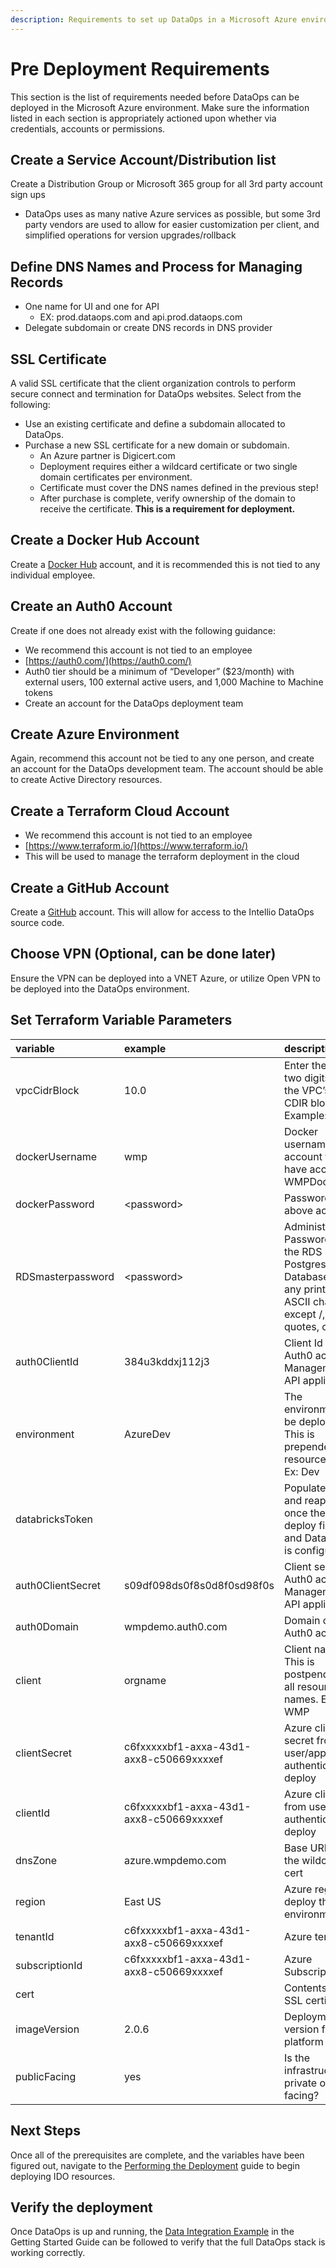 ```yaml
---
description: Requirements to set up DataOps in a Microsoft Azure environment.
---
```


# Pre Deployment Requirements

This section is the list of requirements needed before DataOps can be deployed in the Microsoft Azure environment. Make sure the information listed in each section is appropriately actioned upon whether via credentials, accounts or permissions.

## Create a Service Account/Distribution list

Create a Distribution Group or Microsoft 365 group for all 3rd party account sign ups 

* DataOps uses as many native Azure services as possible, but some 3rd party vendors are used to allow for easier customization per client, and simplified operations for version upgrades/rollback

## Define DNS Names and Process for Managing Records

* One name for UI and one for API
  * EX: prod.dataops.com and api.prod.dataops.com
* Delegate subdomain or create DNS records in DNS provider

## SSL Certificate

A valid SSL certificate that the client organization controls to perform secure connect and termination for DataOps websites. Select from the following:

* Use an existing certificate and define a subdomain allocated to DataOps.
* Purchase a new SSL certificate for a new domain or subdomain.
  * An Azure partner is Digicert.com
  * Deployment requires either a wildcard certificate or two single domain certificates per environment.
  * Certificate must cover the DNS names defined in the previous step!
  * After purchase is complete, verify ownership of the domain to receive the certificate. **This is a requirement for deployment.**

## **Create a Docker Hub Account**

Create a [Docker Hub](https://hub.docker.com/signup) account, and it is recommended this is not tied to any individual employee.

## Create an Auth0 Account

Create if one does not already exist with the following guidance:

* We recommend this account is not tied to an employee 
* [https://auth0.com/](https://auth0.com/)
* Auth0 tier should be a minimum of “Developer” \($23/month\) with external users, 100 external active users, and 1,000 Machine to Machine tokens
* Create an account for the DataOps deployment team

## Create Azure Environment

Again, recommend this account not be tied to any one person, and create an account for the DataOps development team. The account should be able to create Active Directory resources.

## Create a Terraform Cloud Account

* We recommend this account is not tied to an employee 
* [https://www.terraform.io/](https://www.terraform.io/) 
* This will be used to manage the terraform deployment in the cloud 

## Create a GitHub Account

Create a [GitHub](https://github.com/) account. This will allow for access to the Intellio DataOps source code.

## Choose VPN \(Optional, can be done later\)

Ensure the VPN can be deployed into a VNET Azure, or utilize Open VPN to be deployed into the DataOps environment.

## Set Terraform Variable Parameters

| variable  | example  | description  |
| :--- | :--- | :--- |
| vpcCidrBlock  | 10.0  | Enter the first two digits for the VPC’s /16 CDIR block. Example: \`10.1\`  |
| dockerUsername  | wmp  | Docker username for account that will have access to WMPDockerhub  |
| dockerPassword  | &lt;password&gt;  | Password for above account  |
| RDSmasterpassword  | &lt;password&gt;  | Administrative Password for the RDS Postgres Database. Use any printable ASCII character except /, double quotes, or @.  |
| auth0ClientId  | 384u3kddxj112j3  | Client Id of Auth0 account’s Management API application  |
| environment  | AzureDev  | The environment to be deployed. This is prepended to all resource names Ex: Dev  |
| databricksToken  |  | Populate this and reapply once the first deploy finishes and Databricks is configured.  |
| auth0ClientSecret  | s09df098ds0f8s0d8f0sd98f0s  | Client secret of Auth0 account’s Management API application  |
| auth0Domain  | wmpdemo.auth0.com  | Domain of the Auth0 account  |
| client  | orgname | Client name. This is postpended to all resource names. Ex: WMP  |
| clientSecret  | c6fxxxxxbf1-axxa-43d1-axx8-c50669xxxxef  | Azure client secret from user/app authenticating deploy  |
| clientId  | c6fxxxxxbf1-axxa-43d1-axx8-c50669xxxxef  | Azure client ID from user/app authenticating deploy  |
| dnsZone  | azure.wmpdemo.com  | Base URL for the wildcard cert  |
| region  | East US  | Azure region to deploy the environment to  |
| tenantId  | c6fxxxxxbf1-axxa-43d1-axx8-c50669xxxxef  | Azure tenant ID  |
| subscriptionId  | c6fxxxxxbf1-axxa-43d1-axx8-c50669xxxxef  | Azure Subscription ID  |
| cert  |  | Contents of the SSL certificate  |
| imageVersion  | 2.0.6  | Deployment version for the platform  |
| publicFacing | yes | Is the infrastructure private or public facing? |

## Next Steps

Once all of the prerequisites are complete, and the variables have been figured out, navigate to the [Performing the Deployment](https://app.gitbook.com/@wmp-rap/s/rap/~/drafts/-MVMMZtmzextcDim-8qp/v/master/deployment/deployment-to-microsoft-azure/performing-the-deployment) guide to begin deploying IDO resources.

## Verify the deployment

Once DataOps is up and running, the [Data Integration Example](../../getting-started-guide/data-integration-example/) in the Getting Started Guide can be followed to verify that the full DataOps stack is working correctly.


